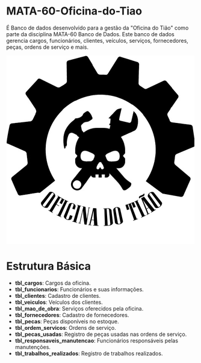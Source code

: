 # MATA-60-Oficina-do-Tiao
É Banco de dados desenvolvido para a gestão da "Oficina do Tião" como parte da disciplina MATA-60 Banco de Dados. Este banco de dados gerencia cargos, funcionários, clientes, veículos, serviços, fornecedores, peças, ordens de serviço e mais.  

![[Logo Oficina do Tião](https://github.com/LucasPerrone21/MATA-60-Oficina-do-Tiao/blob/main/logo.jpg)](https://raw.githubusercontent.com/LucasPerrone21/MATA-60-Oficina-do-Tiao/main/logo.jpg)

# Estrutura Básica
- **tbl_cargos**: Cargos da oficina.
- **tbl_funcionarios**: Funcionários e suas informações.
- **tbl_clientes**: Cadastro de clientes.
- **tbl_veiculos**: Veículos dos clientes.
- **tbl_mao_de_obra**: Serviços oferecidos pela oficina.
- **tbl_fornecedores**: Cadastro de fornecedores.
- **tbl_pecas**: Peças disponíveis no estoque.
- **tbl_ordem_servicos**: Ordens de serviço.
- **tbl_pecas_usadas**: Registro de peças usadas nas ordens de serviço.
- **tbl_responsaveis_manutencao**: Funcionários responsáveis pelas manutenções.
- **tbl_trabalhos_realizados**: Registro de trabalhos realizados.
